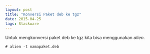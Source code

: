 ```yaml
---
layout: post
title: "Konversi Paket deb ke tgz"
date: 2015-04-25
tags: Slackware
---
```

Untuk mengkonversi paket deb ke tgz kita bisa menggunakan *alien*. 
```
# alien -t namapaket.deb
```
